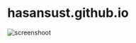 # hasansust.github.io
![screenshoot](https://user-images.githubusercontent.com/32242140/51772280-caaee480-2115-11e9-8b27-cd100c5f6360.PNG)
